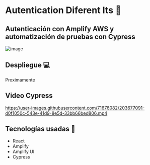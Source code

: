 # Autentication Diferent Its :closed_lock_with_key:

Autenticación con Amplify AWS y automatización de pruebas con Cypress
-
![image](https://user-images.githubusercontent.com/71676082/203675654-1e81524c-dfb5-4782-8d37-9eb7a4a6ab06.png)

Despliegue :computer:
-

Proximamente

Video Cypress
-

https://user-images.githubusercontent.com/71676082/203677091-d0f1050c-543e-41d9-8e5d-33bb66bed806.mp4

Tecnologías usadas :pushpin:
-
- React
- Amplify
- Amplify UI
- Cypress
